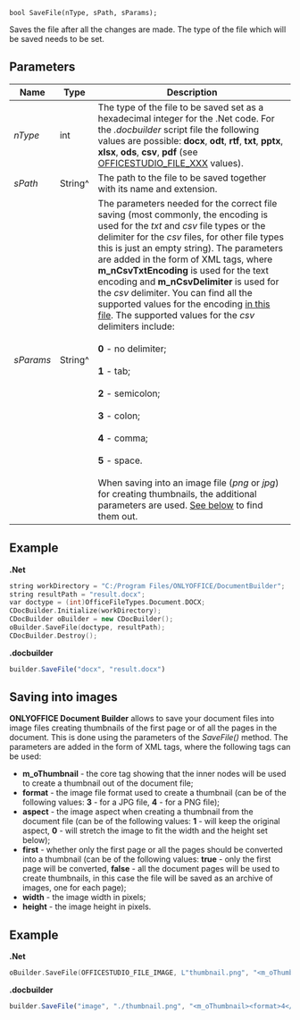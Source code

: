`bool SaveFile(nType, sPath, sParams);`

Saves the file after all the changes are made. The type of the file which will be saved needs to be set.

## Parameters

| Name      | Type    | Description                                                                                                                                                                                                                                                                                                                                                                                                                                                                                                                                                                                                                                                                                                                                                                                                                                                                                                                                  |
| --------- | ------- | -------------------------------------------------------------------------------------------------------------------------------------------------------------------------------------------------------------------------------------------------------------------------------------------------------------------------------------------------------------------------------------------------------------------------------------------------------------------------------------------------------------------------------------------------------------------------------------------------------------------------------------------------------------------------------------------------------------------------------------------------------------------------------------------------------------------------------------------------------------------------------------------------------------------------------------------- |
| *nType*   | int     | The type of the file to be saved set as a hexadecimal integer for the .Net code. For the *.docbuilder* script file the following values are possible: **docx**, **odt**, **rtf**, **txt**, **pptx**, **xlsx**, **ods**, **csv**, **pdf** (see [OFFICESTUDIO\_FILE\_XXX](../../../../Builder%20App/Overview/index.md#format-types) values).                                                                                                                                                                                                                                                                                                                                                                                                                                                                                                                                                                                                   |
| *sPath*   | String^ | The path to the file to be saved together with its name and extension.                                                                                                                                                                                                                                                                                                                                                                                                                                                                                                                                                                                                                                                                                                                                                                                                                                                                       |
| *sParams* | String^ | The parameters needed for the correct file saving (most commonly, the encoding is used for the *txt* and *csv* file types or the delimiter for the *csv* files, for other file types this is just an empty string). The parameters are added in the form of XML tags, where **m\_nCsvTxtEncoding** is used for the text encoding and **m\_nCsvDelimiter** is used for the *csv* delimiter. You can find all the supported values for the encoding [in this file](https://github.com/ONLYOFFICE/server/blob/master/Common/sources/commondefines.js). The supported values for the *csv* delimiters include:<br/><br/>**0** - no delimiter;<br/><br/>**1** - tab;<br/><br/>**2** - semicolon;<br/><br/>**3** - colon;<br/><br/>**4** - comma;<br/><br/>**5** - space.<br/><br/>When saving into an image file (*png* or *jpg*) for creating thumbnails, the additional parameters are used. [See below](#saving-into-images) to find them out. |

## Example

**.Net**

```cpp
string workDirectory = "C:/Program Files/ONLYOFFICE/DocumentBuilder";
string resultPath = "result.docx";
var doctype = (int)OfficeFileTypes.Document.DOCX;
CDocBuilder.Initialize(workDirectory);
CDocBuilder oBuilder = new CDocBuilder();
oBuilder.SaveFile(doctype, resultPath);
CDocBuilder.Destroy();
```

**.docbuilder**

```js
builder.SaveFile("docx", "result.docx")
```

## Saving into images

**ONLYOFFICE Document Builder** allows to save your document files into image files creating thumbnails of the first page or of all the pages in the document. This is done using the parameters of the *SaveFile()* method. The parameters are added in the form of XML tags, where the following tags can be used:

- **m\_oThumbnail** - the core tag showing that the inner nodes will be used to create a thumbnail out of the document file;
- **format** - the image file format used to create a thumbnail (can be of the following values: **3** - for a JPG file, **4** - for a PNG file);
- **aspect** - the image aspect when creating a thumbnail from the document file (can be of the following values: **1** - will keep the original aspect, **0** - will stretch the image to fit the width and the height set below);
- **first** - whether only the first page or all the pages should be converted into a thumbnail (can be of the following values: **true** - only the first page will be converted, **false** - all the document pages will be used to create thumbnails, in this case the file will be saved as an archive of images, one for each page);
- **width** - the image width in pixels;
- **height** - the image height in pixels.

## Example

**.Net**

```cpp
oBuilder.SaveFile(OFFICESTUDIO_FILE_IMAGE, L"thumbnail.png", "<m_oThumbnail><format>4</format><aspect>1</aspect><first>false</first><width>1000</width><height>1000</height></m_oThumbnail>");
```

**.docbuilder**

```js
builder.SaveFile("image", "./thumbnail.png", "<m_oThumbnail><format>4</format><aspect>1</aspect><first>false</first><width>1000</width><height>1000</height></m_oThumbnail>")
```
